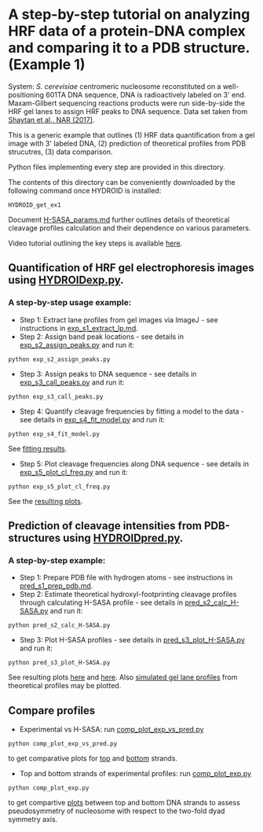 # A step-by-step tutorial on analyzing HRF data of a protein-DNA complex and comparing it to a PDB structure.(Example 1)
System: *S. cerevisiae* centromeric nucleosome reconstituted on a well-positioning 601TA DNA sequence, DNA is radioactively labeled on 3' end. Maxam-Gilbert sequencing reactions products were run side-by-side the HRF gel lanes to assign HRF peaks to DNA sequence. Data set taken from [Shaytan et al., NAR (2017)](https://www.ncbi.nlm.nih.gov/pubmed/28934480).

This is a generic example that outlines (1) HRF data quantification from a gel image with 3' labeled DNA, (2) prediction of theoretical profiles from PDB strucutres, (3) data comparison.

Python files implementing every step are provided in this directory.

The contents of this directory can be conveniently downloaded by the following command once HYDROID is installed:
```
HYDROID_get_ex1
```

Document [H-SASA_params.md](H-SASA_params.md) further outlines details of theoretical cleavage profiles calculation and their dependence on various parameters.

Video tutorial outlining the key steps is available [here](https://www.youtube.com/playlist?list=PL_GHGdsPyn0nVSvrRnyvuvkRCrNBjqeuC).

## Quantification of HRF gel electrophoresis images using [HYDROIDexp.py](../hydroid/HYDROIDexp.py).
### A step-by-step usage example:
- Step 1: Extract lane profiles from gel images via ImageJ - see instructions in [exp_s1_extract_lp.md](exp_s1_extract_lp.md).
- Step 2: Assign band peak locations - see details in [exp_s2_assign_peaks.py](exp_s2_assign_peaks.py) and run it:
```
python exp_s2_assign_peaks.py
```
- Step 3: Assign peaks to DNA sequence - see details in [exp_s3_call_peaks.py](exp_s3_call_peaks.py) and run it:
```
python exp_s3_call_peaks.py
```
- Step 4: Quantify cleavage frequencies by fitting a model to the data  - see details in  [exp_s4_fit_model.py](exp_s4_fit_model.py) and run it:
```
python exp_s4_fit_model.py
```
See [fitting results](results/scCSE4_601TA_BS_fitted_intensities.png).
- Step 5: Plot cleavage frequencies along DNA sequence  - see details in [exp_s5_plot_cl_freq.py](exp_s5_plot_cl_freq.py) and run it:
```
python exp_s5_plot_cl_freq.py
```
See the [resulting plots](results/scCSE4_601TA_BS_cl_freq_profile.png).

## Prediction of cleavage intensities from PDB-structures using [HYDROIDpred.py](HYDROIDpred.py).
### A step-by-step example:
- Step 1: Prepare PDB file with hydrogen atoms - see instructions in [pred_s1_prep_pdb.md](pred_s1_prep_pdb.md).
- Step 2: Estimate theoretical hydroxyl-footprinting cleavage profiles through calculating H-SASA profile - see details in  [pred_s2_calc_H-SASA.py](pred_s2_calc_H-SASA.py) and run it:
```
python pred_s2_calc_H-SASA.py
```
- Step 3: Plot H-SASA profiles - see details in [pred_s3_plot_H-SASA.py](pred_s3_plot_H-SASA.py) and run it:
```
python pred_s3_plot_H-SASA.py
```
See resulting plots [here](results/scCSE4_601TA_TS_H-SASA.png) and [here](results/scCSE4_601TA_BS_H-SASA.png). Also [simulated gel lane profiles](results/scCSE4_601TA_TS_H-SASA_simulated.png) from theoretical profiles may be plotted.

## Compare profiles
- Experimental vs H-SASA: run [comp_plot_exp_vs_pred.py](comp_plot_exp_vs_pred.py)
```
python comp_plot_exp_vs_pred.py
```
to get comparative plots for [top](results/exp_vs_H-SASA_TS.png) and [bottom](results/exp_vs_H-SASA_BS.png) strands.

- Top and bottom strands of experimental profiles: run [comp_plot_exp.py](comp_plot_exp.py)
```
python comp_plot_exp.py
```
to get compartive [plots](results/exp_compar_BS_TS.png) between top and bottom DNA strands to assess pseudosymmetry of nucleosome with respect to the two-fold dyad symmetry axis.
